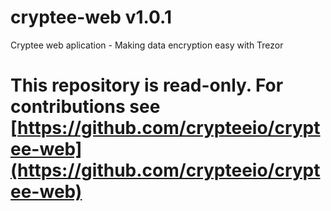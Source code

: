 # cryptee-web v1.0.1
Cryptee web aplication - Making data encryption easy with Trezor

# This repository is read-only. For contributions see [https://github.com/crypteeio/cryptee-web](https://github.com/crypteeio/cryptee-web)
